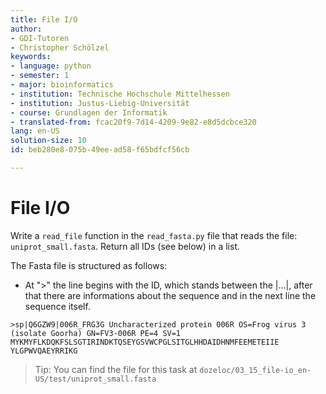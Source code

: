 ```yaml
---
title: File I/O
author:
- GDI-Tutoren
- Christopher Schölzel
keywords:
- language: python
- semester: 1
- major: bioinformatics
- institution: Technische Hochschule Mittelhessen
- institution: Justus-Liebig-Universität
- course: Grundlagen der Informatik
- translated-from: fcac20f9-7d14-4209-9e82-e8d5dcbce320
lang: en-US
solution-size: 10
id: beb280e8-075b-49ee-ad58-f65bdfcf56cb

---
```

# File I/O

Write a `read_file` function in the `read_fasta.py` file that reads the file: `uniprot_small.fasta`.
Return all IDs (see below) in a list.

The Fasta file is structured as follows: 

* At ">" the line begins with the ID, which stands between the  |...|, after that there are informations about the sequence and in the next line the sequence itself.


```
>sp|Q6GZW9|006R_FRG3G Uncharacterized protein 006R OS=Frog virus 3 (isolate Goorha) GN=FV3-006R PE=4 SV=1
MYKMYFLKDQKFSLSGTIRINDKTQSEYGSVWCPGLSITGLHHDAIDHNMFEEMETEIIE
YLGPWVQAEYRRIKG
```

> Tip: You can find the file for this task at `dozeloc/03_15_file-io_en-US/test/uniprot_small.fasta`
